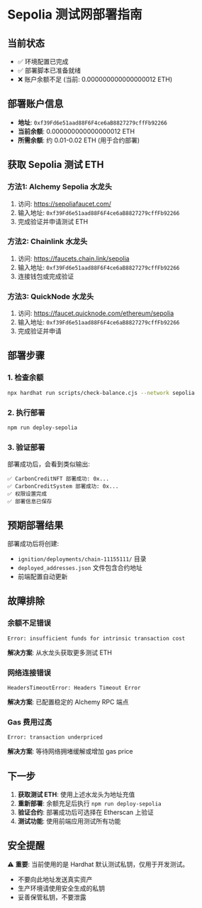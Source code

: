 # Sepolia 测试网部署指南

## 当前状态
- ✅ 环境配置已完成
- ✅ 部署脚本已准备就绪
- ❌ 账户余额不足 (当前: 0.000000000000000012 ETH)

## 部署账户信息
- **地址**: `0xf39Fd6e51aad88F6F4ce6aB8827279cffFb92266`
- **当前余额**: 0.000000000000000012 ETH
- **所需余额**: 约 0.01-0.02 ETH (用于合约部署)

## 获取 Sepolia 测试 ETH

### 方法1: Alchemy Sepolia 水龙头
1. 访问: https://sepoliafaucet.com/
2. 输入地址: `0xf39Fd6e51aad88F6F4ce6aB8827279cffFb92266`
3. 完成验证并申请测试 ETH

### 方法2: Chainlink 水龙头
1. 访问: https://faucets.chain.link/sepolia
2. 输入地址: `0xf39Fd6e51aad88F6F4ce6aB8827279cffFb92266`
3. 连接钱包或完成验证

### 方法3: QuickNode 水龙头
1. 访问: https://faucet.quicknode.com/ethereum/sepolia
2. 输入地址: `0xf39Fd6e51aad88F6F4ce6aB8827279cffFb92266`
3. 完成验证并申请

## 部署步骤

### 1. 检查余额
```bash
npx hardhat run scripts/check-balance.cjs --network sepolia
```

### 2. 执行部署
```bash
npm run deploy-sepolia
```

### 3. 验证部署
部署成功后，会看到类似输出:
```
✅ CarbonCreditNFT 部署成功: 0x...
✅ CarbonCreditSystem 部署成功: 0x...
✅ 权限设置完成
✅ 部署信息已保存
```

## 预期部署结果

部署成功后将创建:
- `ignition/deployments/chain-11155111/` 目录
- `deployed_addresses.json` 文件包含合约地址
- 前端配置自动更新

## 故障排除

### 余额不足错误
```
Error: insufficient funds for intrinsic transaction cost
```
**解决方案**: 从水龙头获取更多测试 ETH

### 网络连接错误
```
HeadersTimeoutError: Headers Timeout Error
```
**解决方案**: 已配置稳定的 Alchemy RPC 端点

### Gas 费用过高
```
Error: transaction underpriced
```
**解决方案**: 等待网络拥堵缓解或增加 gas price

## 下一步

1. **获取测试 ETH**: 使用上述水龙头为地址充值
2. **重新部署**: 余额充足后执行 `npm run deploy-sepolia`
3. **验证合约**: 部署成功后可选择在 Etherscan 上验证
4. **测试功能**: 使用前端应用测试所有功能

## 安全提醒

⚠️ **重要**: 当前使用的是 Hardhat 默认测试私钥，仅用于开发测试。
- 不要向此地址发送真实资产
- 生产环境请使用安全生成的私钥
- 妥善保管私钥，不要泄露